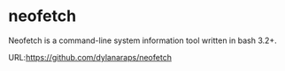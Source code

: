 # neofetch
Neofetch is a command-line system information tool written in bash 3.2+.

URL:https://github.com/dylanaraps/neofetch
